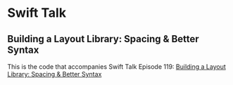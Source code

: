 # Swift Talk
## Building a Layout Library: Spacing & Better Syntax

This is the code that accompanies Swift Talk Episode 119: [Building a Layout Library: Spacing & Better Syntax](https://talk.objc.io/episodes/S01E119-spacing-better-syntax)
